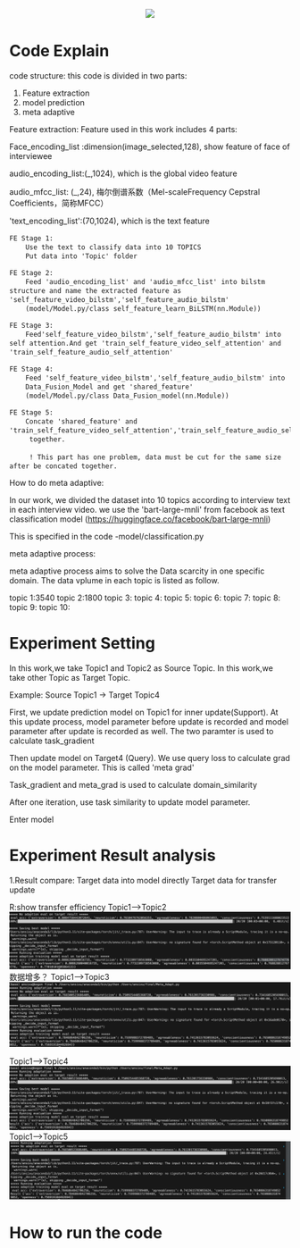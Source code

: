 <p align="center">
    <img src="Big Five Framework.png" height="300">
</p>

#  Code Explain

code structure: this code is divided in two parts:
1. Feature extraction
2. model prediction
3. meta adaptive

Feature extraction:
Feature used in this work includes 4 parts:

Face_encoding_list :dimension(image_selected,128), show feature of face of interviewee

audio_encoding_list:(_,1024), which is the global video feature

audio_mfcc_list: (_,24), 梅尔倒谱系数（Mel-scaleFrequency Cepstral Coefficients，简称MFCC）

'text_encoding_list':(70,1024), which is the text feature 


```
FE Stage 1:
    Use the text to classify data into 10 TOPICS
    Put data into 'Topic' folder
```
```
FE Stage 2:
    Feed 'audio_encoding_list' and 'audio_mfcc_list' into bilstm structure and name the extracted feature as 'self_feature_video_bilstm','self_feature_audio_bilstm'
    (model/Model.py/class self_feature_learn_BiLSTM(nn.Module))
```
```
FE Stage 3:
    Feed'self_feature_video_bilstm','self_feature_audio_bilstm' into self attention.And get 'train_self_feature_video_self_attention' and 'train_self_feature_audio_self_attention'
```
```
FE Stage 4:
    Feed 'self_feature_video_bilstm','self_feature_audio_bilstm' into 
    Data_Fusion_Model and get 'shared_feature'
    (model/Model.py/class Data_Fusion_model(nn.Module))
```
```
FE Stage 5:
    Concate 'shared_feature' and 'train_self_feature_video_self_attention','train_self_feature_audio_self_attention'
     together.

     ! This part has one problem, data must be cut for the same size after be concated together.
```


How to do meta adaptive:
    
 In our work, we divided the dataset into 10 topics according to interview text in each interview video. we use the 'bart-large-mnli' from facebook as text classification model (<https://huggingface.co/facebook/bart-large-mnli>)

 This is specified in the code -model/classification.py

 meta adaptive process:

   meta adaptive process aims to solve the Data scarcity in one specific domain.
   The data vplume in each topic is listed as follow.

   topic 1:3540
   topic 2:1800
   topic 3:
   topic 4:
   topic 5:
   topic 6:
   topic 7:
   topic 8:
   topic 9:
   topic 10:


# Experiment Setting

In this work,we take Topic1 and Topic2 as Source Topic. 
In this work,we take other Topic as Target Topic. 

Example: Source Topic1 -> Target Topic4 

First, we update prediction model on Topic1 for inner update(Support). At this update process, model parameter before update is recorded and model parameter after update is recorded as well. The two paramter is used to calculate task_gradient

Then update model on Target4 (Query). We use query loss to calculate grad on the model parameter. This is called 'meta grad'

Task_gradient and meta_grad is used to calculate domain_similarity

After one iteration, use task similarity to update model parameter.

Enter model 



# Experiment Result analysis

1.Result compare:
Target data into model directly
Target data for transfer update

R:show transfer efficiency
Topic1-->Topic2
![Alt text](image.png)
数据增多？
Topic1-->Topic3
![Alt text](image-1.png)

Topic1-->Topic4
![Alt text](image-2.png)
Topic1-->Topic5
![Alt text](image-3.png)
# How to run the code
